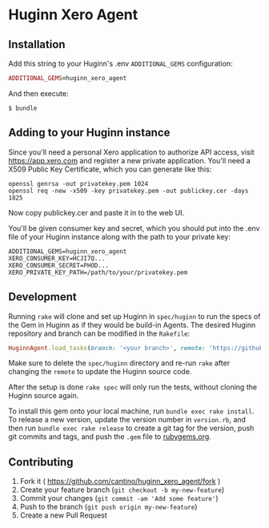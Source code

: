 # Huginn Xero Agent

## Installation

Add this string to your Huginn's .env `ADDITIONAL_GEMS` configuration:

```ruby
ADDITIONAL_GEMS=huginn_xero_agent
```

And then execute:

    $ bundle

## Adding to your Huginn instance

Since you'll need a personal Xero application to authorize API access, visit https://app.xero.com and register a new private application. You'll need a X509 Public Key Certificate, which you can generate like this:

```shell
openssl genrsa -out privatekey.pem 1024
openssl req -new -x509 -key privatekey.pem -out publickey.cer -days 1825
```

Now copy publickey.cer and paste it in to the web UI.

You'll be given consumer key and secret, which you should put into the .env file of your Huginn instance along with the path to your private key:

```
ADDITIONAL_GEMS=huginn_xero_agent
XERO_CONSUMER_KEY=HCJI7Q...
XERO_CONSUMER_SECRET=PHOD...
XERO_PRIVATE_KEY_PATH=/path/to/your/privatekey.pem
```

## Development

Running `rake` will clone and set up Huginn in `spec/huginn` to run the specs of the Gem in Huginn as if they would be build-in Agents. The desired Huginn repository and branch can be modified in the `Rakefile`:

```ruby
HuginnAgent.load_tasks(branch: '<your branch>', remote: 'https://github.com/<github user>/huginn.git')
```

Make sure to delete the `spec/huginn` directory and re-run `rake` after changing the `remote` to update the Huginn source code.

After the setup is done `rake spec` will only run the tests, without cloning the Huginn source again.

To install this gem onto your local machine, run `bundle exec rake install`. To release a new version, update the version number in `version.rb`, and then run `bundle exec rake release` to create a git tag for the version, push git commits and tags, and push the `.gem` file to [rubygems.org](https://rubygems.org).

## Contributing

1. Fork it ( https://github.com/cantino/huginn_xero_agent/fork )
2. Create your feature branch (`git checkout -b my-new-feature`)
3. Commit your changes (`git commit -am 'Add some feature'`)
4. Push to the branch (`git push origin my-new-feature`)
5. Create a new Pull Request
